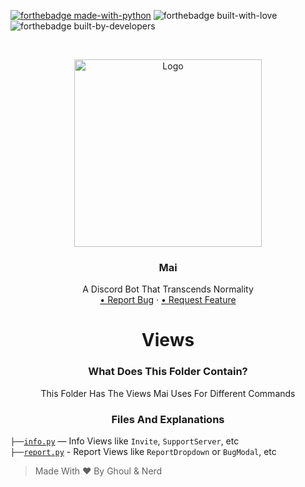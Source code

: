[![forthebadge made-with-python](http://ForTheBadge.com/images/badges/made-with-python.svg)](https://www.python.org/) ![forthebadge built-with-love](https://forthebadge.com/images/badges/built-with-love.svg) ![forthebadge built-by-developers](https://forthebadge.com/images/badges/built-by-developers.svg)
<!-- PROJECT LOGO -->
<br />
<p align="center">
    <a href="https://github.com/xFGhoul/Mai">
    <img src="https://cdn.discordapp.com/avatars/770898395664875541/c04edaafef86e4efdff7208204e043a6.png?size=2048" alt="Logo" width="300" height="300">
    </a>
  <h3 align="center">Mai</h3>
  <p align="center">
    A Discord Bot That Transcends Normality
    </br>
    <a href="https://github.com/xFGhoul/Mai/issues">• Report Bug</a>
    ·
    <a href="https://github.com/xFGhoul/Mai/issues"> • Request Feature</a>
  </p>
</p>

<h1 align="center">Views</h1>

<h3 align="center">What Does This Folder Contain?</h3>
<p align="center">
  This Folder Has The Views Mai Uses For Different Commands
</p>

<h3 align="center">Files And Explanations</h3>

`├──`[`info.py`](https://github.com/xFGhoul/Mai/blob/dev/bot/views/info.py) — Info Views like `Invite`, `SupportServer`, etc<br>
`├──`[`report.py`](https://github.com/xFGhoul/Mai/blob/dev/bot/views/report.py) - Report Views like `ReportDropdown` or `BugModal`, etc<br>

> Made With ❤️ By Ghoul & Nerd
